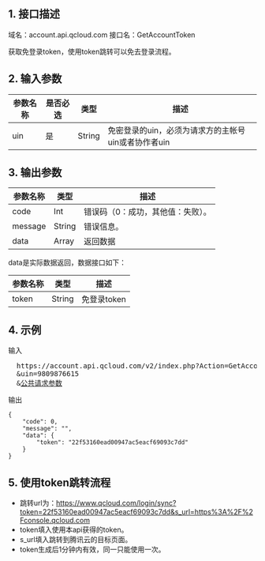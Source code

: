## 1. 接口描述

域名：account.api.qcloud.com
接口名：GetAccountToken

获取免登录token，使用token跳转可以免去登录流程。

## 2. 输入参数

|参数名称|是否必选|类型|描述|
|-------|-------|----|---|
|uin|是|String|免密登录的uin，必须为请求方的主帐号uin或者协作者uin|

## 3. 输出参数

| 参数名称 | 类型 | 描述 |
|---------|---------|---------|
| code| Int| 错误码（0：成功，其他值：失败）。|
| message| String| 错误信息。|
| data| Array| 返回数据|

data是实际数据返回，数据接口如下：

| 参数名称 | 类型 | 描述 |
|---------|---------|---------|
| token| String| 免登录token|

## 4. 示例

输入
<pre>
  https://account.api.qcloud.com/v2/index.php?Action=GetAccountToken
  &uin=9809876615
  &<a href="https://www.qcloud.com/doc/api/229/6976">公共请求参数</a>
</pre>

输出
```
{
    "code": 0,
    "message": "",
    "data": {
        "token": "22f53160ead00947ac5eacf69093c7dd"
    }
}
```

## 5. 使用token跳转流程

* 跳转url为：https://www.qcloud.com/login/sync?token=22f53160ead00947ac5eacf69093c7dd&s_url=https%3A%2F%2Fconsole.qcloud.com
* token填入使用本api获得的token。
* s_url填入跳转到腾讯云的目标页面。
* token生成后1分钟内有效，同一只能使用一次。
